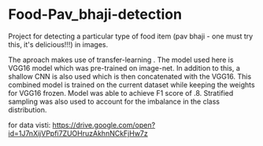# Food-Pav_bhaji-detection
Project for detecting a particular type of food item (pav bhaji - one must try this, it's delicious!!!) in images.



The aproach makes use of transfer-learning . The model used here is VGG16 model which was pre-trained on image-net. In addition to this, a shallow CNN is also used which is then concatenated with the VGG16. This combined model is trained on the current dataset while keeping the weights for VGG16 frozen. Model was able to achieve F1 score of .8. Stratified sampling was also used to account for the imbalance in the class distribution.



for data visti:  https://drive.google.com/open?id=1J7nXijVPpfi7ZUOHruzAkhnNCkFjHw7z
